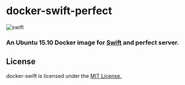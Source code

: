 # docker-swift-perfect

![swift](https://raw.githubusercontent.com/hamin/EventSource.Swift/master/swift-logo.png)


### An Ubuntu 15.10 Docker image for [Swift](https://swift.org) and perfect server.


## License

docker-swift is licensed under the [MIT License.](LICENSE.md)
